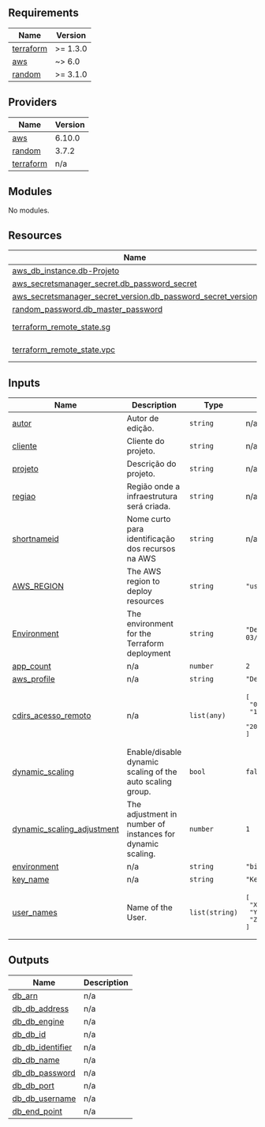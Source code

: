 <!-- BEGINNING OF PRE-COMMIT-TERRAFORM DOCS HOOK -->
## Requirements

| Name | Version |
|------|---------|
| <a name="requirement_terraform"></a> [terraform](#requirement\_terraform) | >= 1.3.0 |
| <a name="requirement_aws"></a> [aws](#requirement\_aws) | ~> 6.0 |
| <a name="requirement_random"></a> [random](#requirement\_random) | >= 3.1.0 |

## Providers

| Name | Version |
|------|---------|
| <a name="provider_aws"></a> [aws](#provider\_aws) | 6.10.0 |
| <a name="provider_random"></a> [random](#provider\_random) | 3.7.2 |
| <a name="provider_terraform"></a> [terraform](#provider\_terraform) | n/a |

## Modules

No modules.

## Resources

| Name | Type |
|------|------|
| [aws_db_instance.db-Projeto](https://registry.terraform.io/providers/hashicorp/aws/latest/docs/resources/db_instance) | resource |
| [aws_secretsmanager_secret.db_password_secret](https://registry.terraform.io/providers/hashicorp/aws/latest/docs/resources/secretsmanager_secret) | resource |
| [aws_secretsmanager_secret_version.db_password_secret_version](https://registry.terraform.io/providers/hashicorp/aws/latest/docs/resources/secretsmanager_secret_version) | resource |
| [random_password.db_master_password](https://registry.terraform.io/providers/hashicorp/random/latest/docs/resources/password) | resource |
| [terraform_remote_state.sg](https://registry.terraform.io/providers/hashicorp/terraform/latest/docs/data-sources/remote_state) | data source |
| [terraform_remote_state.vpc](https://registry.terraform.io/providers/hashicorp/terraform/latest/docs/data-sources/remote_state) | data source |

## Inputs

| Name | Description | Type | Default | Required |
|------|-------------|------|---------|:--------:|
| <a name="input_autor"></a> [autor](#input\_autor) | Autor de edição. | `string` | n/a | yes |
| <a name="input_cliente"></a> [cliente](#input\_cliente) | Cliente do projeto. | `string` | n/a | yes |
| <a name="input_projeto"></a> [projeto](#input\_projeto) | Descrição do projeto. | `string` | n/a | yes |
| <a name="input_regiao"></a> [regiao](#input\_regiao) | Região onde a infraestrutura será criada. | `string` | n/a | yes |
| <a name="input_shortnameid"></a> [shortnameid](#input\_shortnameid) | Nome curto para identificação dos recursos na AWS | `string` | n/a | yes |
| <a name="input_AWS_REGION"></a> [AWS\_REGION](#input\_AWS\_REGION) | The AWS region to deploy resources | `string` | `"us-east-1"` | no |
| <a name="input_Environment"></a> [Environment](#input\_Environment) | The environment for the Terraform deployment | `string` | `"Desafio-03/Formacao_AWS"` | no |
| <a name="input_app_count"></a> [app\_count](#input\_app\_count) | n/a | `number` | `2` | no |
| <a name="input_aws_profile"></a> [aws\_profile](#input\_aws\_profile) | n/a | `string` | `"DesafioAWS"` | no |
| <a name="input_cdirs_acesso_remoto"></a> [cdirs\_acesso\_remoto](#input\_cdirs\_acesso\_remoto) | n/a | `list(any)` | <pre>[<br>  "0.0.0.0/0",<br>  "187.180.212.28/32",<br>  "200.181.118.98/32"<br>]</pre> | no |
| <a name="input_dynamic_scaling"></a> [dynamic\_scaling](#input\_dynamic\_scaling) | Enable/disable dynamic scaling of the auto scaling group. | `bool` | `false` | no |
| <a name="input_dynamic_scaling_adjustment"></a> [dynamic\_scaling\_adjustment](#input\_dynamic\_scaling\_adjustment) | The adjustment in number of instances for dynamic scaling. | `number` | `1` | no |
| <a name="input_environment"></a> [environment](#input\_environment) | n/a | `string` | `"bia"` | no |
| <a name="input_key_name"></a> [key\_name](#input\_key\_name) | n/a | `string` | `"KeyPar-072024"` | no |
| <a name="input_user_names"></a> [user\_names](#input\_user\_names) | Name of the User. | `list(string)` | <pre>[<br>  "XXX",<br>  "YYY",<br>  "ZZZ"<br>]</pre> | no |

## Outputs

| Name | Description |
|------|-------------|
| <a name="output_db_arn"></a> [db\_arn](#output\_db\_arn) | n/a |
| <a name="output_db_db_address"></a> [db\_db\_address](#output\_db\_db\_address) | n/a |
| <a name="output_db_db_engine"></a> [db\_db\_engine](#output\_db\_db\_engine) | n/a |
| <a name="output_db_db_id"></a> [db\_db\_id](#output\_db\_db\_id) | n/a |
| <a name="output_db_db_identifier"></a> [db\_db\_identifier](#output\_db\_db\_identifier) | n/a |
| <a name="output_db_db_name"></a> [db\_db\_name](#output\_db\_db\_name) | n/a |
| <a name="output_db_db_password"></a> [db\_db\_password](#output\_db\_db\_password) | n/a |
| <a name="output_db_db_port"></a> [db\_db\_port](#output\_db\_db\_port) | n/a |
| <a name="output_db_db_username"></a> [db\_db\_username](#output\_db\_db\_username) | n/a |
| <a name="output_db_end_point"></a> [db\_end\_point](#output\_db\_end\_point) | n/a |
<!-- END OF PRE-COMMIT-TERRAFORM DOCS HOOK -->
